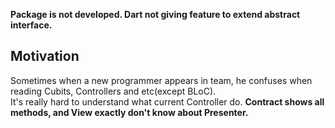 **Package is not developed. Dart not giving feature to extend abstract interface.**

## Motivation

Sometimes when a new programmer appears in team, he confuses when reading Cubits, Controllers and etc(except BLoC). <br>
It's really hard to understand what current Controller do.
**Contract shows all methods, and View exactly don't know about Presenter.**
